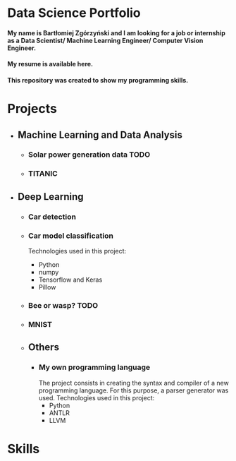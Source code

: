 # Data Science Portfolio

#### My name is Bartłomiej Zgórzyński and I am looking for a job or internship as a Data Scientist/ Machine Learning Engineer/ Computer Vision Engineer.
#### My resume is available here.
#### This repository was created to show my programming skills.

# Projects

- ## Machine Learning and Data Analysis
  - ### Solar power generation data TODO
  - ### TITANIC
  
- ## Deep Learning
  - ### Car detection
  - ### Car model classification
    Technologies used in this project:
      - Python
      - numpy
      - Tensorflow and Keras
      - Pillow
  - ### Bee or wasp? TODO
  - ### MNIST
  
  - ## Others
    - ### My own programming language
      The project consists in creating the syntax and compiler of a new programming language. For this purpose, a parser generator was used.
      Technologies used in this project:
        - Python
        - ANTLR
        - LLVM

# Skills
  

